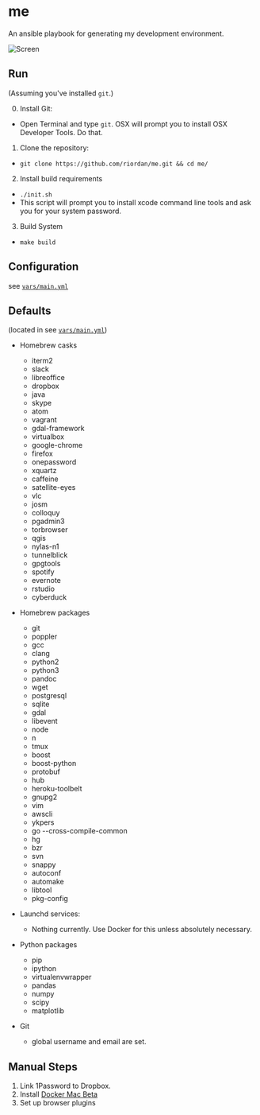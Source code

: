 # me


An ansible playbook for generating my development environment.

![Screen](screenshots/sample-screen.png)

## Run
(Assuming you've installed `git`.)

0. Install Git:
  - Open Terminal and type `git`. OSX will prompt you to install OSX Developer Tools. Do that.

1. Clone the repository:
  - `git clone https://github.com/riordan/me.git && cd me/`

2. Install build requirements
  - `./init.sh`
  - This script will prompt you to install xcode command line tools and ask you for your system password.

3. Build System
  - `make build`

## Configuration

see [`vars/main.yml`](vars/mail.yml)

## Defaults

(located in see [`vars/main.yml`](vars/mail.yml))

* Homebrew casks

  - iterm2
  - slack
  - libreoffice
  - dropbox
  - java
  - skype
  - atom
  - vagrant
  - gdal-framework
  - virtualbox
  - google-chrome
  - firefox
  - onepassword
  - xquartz
  - caffeine
  - satellite-eyes
  - vlc
  - josm
  - colloquy
  - pgadmin3
  - torbrowser
  - qgis
  - nylas-n1
  - tunnelblick
  - gpgtools
  - spotify
  - evernote
  - rstudio
  - cyberduck

* Homebrew packages

  - git
  - poppler
  - gcc
  - clang
  - python2
  - python3
  - pandoc
  - wget
  - postgresql
  - sqlite
  - gdal
  - libevent
  - node
  - n
  - tmux
  - boost
  - boost-python
  - protobuf
  - hub
  - heroku-toolbelt
  - gnupg2
  - vim
  - awscli
  - ykpers
  - go --cross-compile-common
  - hg
  - bzr
  - svn
  - snappy
  - autoconf
  - automake
  - libtool
  - pkg-config

* Launchd services:
    - Nothing currently. Use Docker for this unless absolutely necessary.


* Python packages

  - pip
  - ipython
  - virtualenvwrapper
  - pandas
  - numpy
  - scipy
  - matplotlib

* Git
  - global username and email are set.

## Manual Steps

  1. Link 1Password to Dropbox.
  2. Install [Docker Mac Beta](https://blog.docker.com/2016/03/docker-for-mac-windows-beta/)
  3. Set up browser plugins
